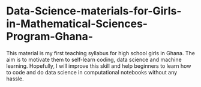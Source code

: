 # Data-Science-materials-for-Girls-in-Mathematical-Sciences-Program-Ghana-
This material is my first teaching syllabus for high school girls in Ghana. The aim is to motivate them to self-learn coding, data science and machine learning. Hopefully, I will improve this skill and help beginners to learn how to code and do data science in computational notebooks without any hassle.
